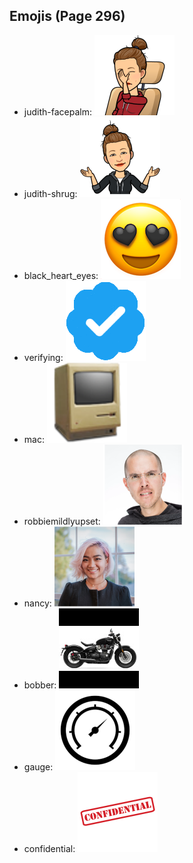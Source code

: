 
## Emojis (Page 296)

* judith-facepalm: ![judith-facepalm](output/judith-facepalm.png)
* judith-shrug: ![judith-shrug](output/judith-shrug.png)
* black_heart_eyes: ![black_heart_eyes](output/black_heart_eyes.png)
* verifying: ![verifying](output/verifying.gif)
* mac: ![mac](output/mac.png)
* robbiemildlyupset: ![robbiemildlyupset](output/robbiemildlyupset.png)
* nancy: ![nancy](output/nancy.png)
* bobber: ![bobber](output/bobber.jpg)
* gauge: ![gauge](output/gauge.png)
* confidential: ![confidential](output/confidential.png)
